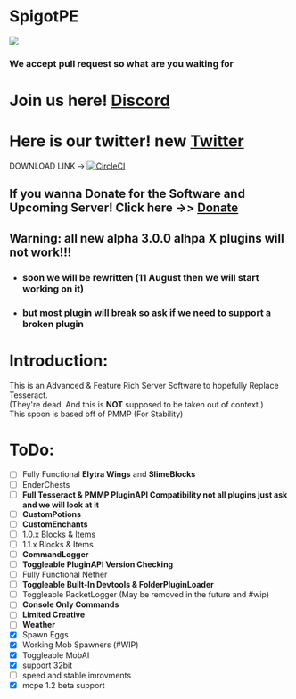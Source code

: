 # SpigotPE
<img src="https://github.com/caspervanneck/spigotpe/blob/master/spigotpe.png">

### We accept pull request so what are you waiting for

# Join us here! [Discord](https://discord.gg/PwVGfng)

# Here is our twitter! new [Twitter](https://mobile.twitter.com/Spigot_PE)
DOWNLOAD LINK -> [![CircleCI](https://circleci.com/gh/SpigotPE-Team/SpigotPE.svg?style=svg)](https://circleci.com/gh/SpigotPE-Team/SpigotPE)

## If you wanna Donate for the Software and Upcoming Server! Click here ->> [Donate]( https://www.patreon.com/bePatron?c=1072120&rid=1895525)

## Warning: all new alpha 3.0.0 alhpa X plugins will not work!!!

- ### soon we will be rewritten (11 August then we will start working on it)
- ### but most plugin will break so ask if we need to support a broken plugin

# Introduction:
This is an Advanced & Feature Rich Server Software to hopefully Replace Tesseract.  
(They're dead. And this is **NOT** supposed to be taken out of context.)  
This spoon is based off of PMMP (For Stability)  

# ToDo:
- [ ] Fully Functional **Elytra Wings** and **SlimeBlocks**
- [ ] EnderChests
- [ ] **Full Tesseract & PMMP PluginAPI Compatibility not all plugins just ask and we will look at it**
- [ ] **CustomPotions**
- [ ] **CustomEnchants**
- [ ] 1.0.x Blocks & Items
- [ ] 1.1.x Blocks & Items
- [ ] **CommandLogger**
- [ ] **Toggleable PluginAPI Version Checking**
- [ ] Fully Functional Nether
- [ ] **Toggleable Built-In Devtools & FolderPluginLoader**
- [ ] Toggleable PacketLogger (May be removed in the future and #wip)
- [ ] **Console Only Commands**
- [ ] **Limited Creative**
- [ ] **Weather**  
- [X] Spawn Eggs
- [X] Working Mob Spawners (#WIP)
- [X] Toggleable MobAI
- [X] support 32bit
- [ ]  speed and stable imrovments
- [X] mcpe 1.2 beta support
